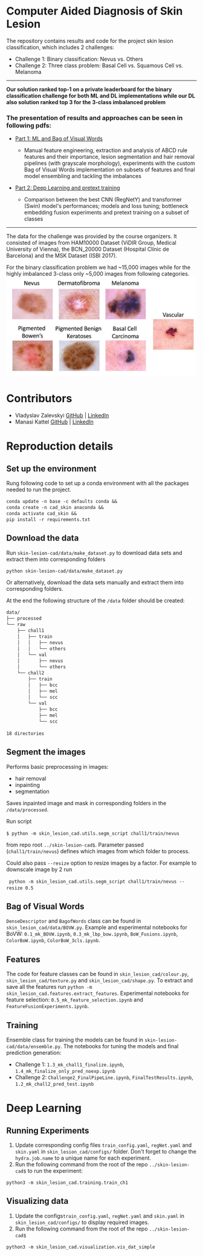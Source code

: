 # Computer Aided Diagnosis of Skin Lesion 

The repository contains results and code for the project skin lesion classification, which includes 2 challenges:

* Challenge 1: Binary classification: Nevus vs. Others
* Challenge 2: Three class problem: Basal Cell vs. Squamous Cell vs. Melanoma
___
**Our solution ranked top-1 on a private leaderboard for the binary classification challenge for both ML and DL implementations while our DL also solution ranked top 3 for the 3-class imbalanced problem**

### The presentation of results and approaches can be seen in following pdfs:
* [Part 1: ML and Bag of Visual Words](reports/CAD_%20Skin%20Lesion%20Project%201.pdf)
    * Manual feature engineering, extraction and analysis of ABCD rule features and their importance, lesion segmentation and hair removal pipelines (with grayscale morphology), experiments with the custom Bag of Visual Words implementation on subsets of features and final model ensembling and tackling the imbalances

* [Part 2: Deep Learning and pretext training](reports/_CAD_%20Skin%20Lesion%20Project%202.pdf)
    * Comparison between the best CNN (RegNetY) and transformer (Swin) model's performances; models and loss tuning; bottleneck embedding fusion experiments and pretext training on a subset of classes
___
The data for the challenge was provided by the course organizers. It consisted of images from HAM10000 Dataset (ViDIR Group, Medical University of Vienna), the BCN_20000 Dataset (Hospital Clínic de Barcelona) and the MSK Dataset (ISBI 2017).

For the binary classification problem we had ~15,000 images while for the highly imbalanced 3-class only ~5,000 images from following categories.
![Data](imgs/data_overview.png)



# Contributors
* Vladyslav Zalevskyi [GitHub](https://github.com/Vivikar) | [LinkedIn](https://www.linkedin.com/in/vlad-zalevskyi/)
* Manasi Kattel [GitHub](https://github.com/manasikattel) | [LinkedIn](https://www.linkedin.com/in/manasi-kattel/)


# Reproduction details
## Set up the environment

Rung following code to set up a conda environment with all the packages needed to run the project.

```
conda update -n base -c defaults conda &&
conda create -n cad_skin anaconda &&
conda activate cad_skin && 
pip install -r requirements.txt
```

## Download the data
Run `skin-lesion-cad/data/make_dataset.py` to download data sets and extract them into corresponding folders
```
python skin-lesion-cad/data/make_dataset.py
```
Or alternatively, download the data sets manually and extract them into corresponding folders.

At the end the following structure of the `/data` folder should be created:
```
data/
├── processed
└── raw
    ├── chall1
    │   ├── train
    │   │   ├── nevus
    │   │   └── others
    │   └── val
    │       ├── nevus
    │       └── others
    └── chall2
        ├── train
        │   ├── bcc
        │   ├── mel
        │   └── scc
        └── val
            ├── bcc
            ├── mel
            └── scc

18 directories
```

## Segment the images

Performs basic preprocessing in images:
* hair removal
* inpainting
* segmentation

Saves inpainted image and mask in corresponding folders in the `/data/processed`.

Run script 

```$ python -m skin_lesion_cad.utils.segm_script chall1/train/nevus```

from repo root `../skin-lesion-cad$`. Parameter passed (`chall1/train/nevus`) defines which images from which folder to process.

Could also pass `--resize` option to resize images by a factor. For example to downscale image by 2 run

``` python -m skin_lesion_cad.utils.segm_script chall1/train/nevus --resize 0.5```

## Bag of Visual Words

`DenseDescriptor` and `BagofWords` class can be found in `skin_lesion_cad/data/BOVW.py`. Example and experimental notebooks for BoVW: `0.1_mk_BOVW.ipynb`, `0.3_mk_lbp_bow.ipynb`, `BoW_Fusions.ipynb`, `ColorBoW.ipynb`, `ColorBoW_3cls.ipynb`.

## Features

The code for feature classes can be found in `skin_lesion_cad/colour.py`, `skin_lesion_cad/texture.py` and `skin_lesion_cad/shape.py`. To extract and save all the features run `python -m skin_lesion_cad.features.extract_features`. Experimental notebooks for feature selection: `0.5_mk_feature_selection.ipynb` and `FeatureFusionExperiments.ipynb`.


## Training 
Ensemble class for training the models can be found in `skin-lesion-cad/data/ensemble.py`. The notebooks for tuning the models and final prediction generation: 
* Challenge 1: `1.3_mk_chall1_finalize.ipynb`, `1.4_mk_finalize_only_pred_noexp.ipynb`
* Challenge 2: `Challenge2_FinalPipeLine.ipynb`, `FinalTestResults.ipynb`, `1.2_mk_chall2_pred_test.ipynb`


# Deep Learning
## Running Experiments

1. Update corresponding config files `train_config.yaml`, `regNet.yaml` and `skin.yaml` in `skin_lesion_cad/configs/` folder. Don't forget to change the `hydra.job.name` to a unique name for each experiment.
2. Run the following command from the root of the repo `../skin-lesion-cad$` to run the experiment:
```
python3 -m skin_lesion_cad.training.train_ch1
```

## Visualizing data
1. Update the configs`train_config.yaml`, `regNet.yaml` and `skin.yaml` in `skin_lesion_cad/configs/` to display required images.
2. Run the following command from the root of the repo `../skin-lesion-cad$`
```
python3 -m skin_lesion_cad.visualization.vis_dat_simple
```
